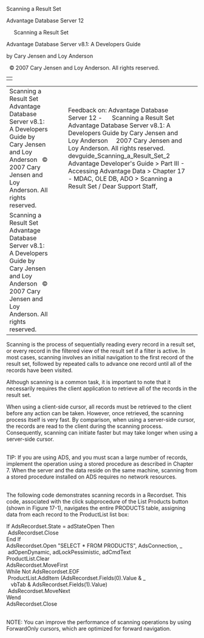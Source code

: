 Scanning a Result Set




Advantage Database Server 12  

     Scanning a Result Set

Advantage Database Server v8.1: A Developers Guide

by Cary Jensen and Loy Anderson

  © 2007 Cary Jensen and Loy Anderson. All rights reserved.

|  |
| --- |
|  |

|  |  |  |  |  |
| --- | --- | --- | --- | --- |
| Scanning a Result Set  Advantage Database Server v8.1: A Developers Guide  by Cary Jensen and Loy Anderson    © 2007 Cary Jensen and Loy Anderson. All rights reserved. |  |  | Feedback on: Advantage Database Server 12 -      Scanning a Result Set Advantage Database Server v8.1: A Developers Guide by Cary Jensen and Loy Anderson     2007 Cary Jensen and Loy Anderson. All rights reserved. devguide\_Scanning\_a\_Result\_Set\_2 Advantage Developer's Guide > Part III - Accessing Advantage Data > Chapter 17 - MDAC, OLE DB, ADO > Scanning a Result Set / Dear Support Staff, |  |
| Scanning a Result Set  Advantage Database Server v8.1: A Developers Guide  by Cary Jensen and Loy Anderson    © 2007 Cary Jensen and Loy Anderson. All rights reserved. |  |  |  |  |

Scanning is the process of sequentially reading every record in a result set, or every record in the filtered view of the result set if a filter is active. In most cases, scanning involves an initial navigation to the first record of the result set, followed by repeated calls to advance one record until all of the records have been visited.

Although scanning is a common task, it is important to note that it necessarily requires the client application to retrieve all of the records in the result set.

When using a client-side cursor, all records must be retrieved to the client before any action can be taken. However, once retrieved, the scanning process itself is very fast. By comparison, when using a server-side cursor, the records are read to the client during the scanning process. Consequently, scanning can initiate faster but may take longer when using a server-side cursor.

   
TIP: If you are using ADS, and you must scan a large number of records, implement the operation using a stored procedure as described in Chapter 7. When the server and the data reside on the same machine, scanning from a stored procedure installed on ADS requires no network resources.  
 

The following code demonstrates scanning records in a Recordset. This code, associated with the click subprocedure of the List Products button (shown in Figure 17-1), navigates the entire PRODUCTS table, assigning data from each record to the ProductList list box:

If AdsRecordset.State = adStateOpen Then  
  AdsRecordset.Close  
End If  
AdsRecordset.Open "SELECT \* FROM PRODUCTS", AdsConnection, \_  
  adOpenDynamic, adLockPessimistic, adCmdText  
ProductList.Clear  
AdsRecordset.MoveFirst  
While Not AdsRecordset.EOF  
  ProductList.AddItem (AdsRecordset.Fields(0).Value & \_  
    vbTab & AdsRecordset.Fields(1).Value)  
  AdsRecordset.MoveNext  
Wend  
AdsRecordset.Close

   
NOTE: You can improve the performance of scanning operations by using ForwardOnly cursors, which are optimized for forward navigation.